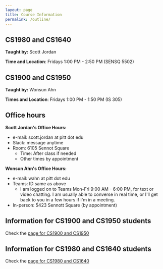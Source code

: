 ```yaml
---
layout: page
title: Course Information
permalink: /outline/
---
```



## CS1980 and CS1640

**Taught by:** Scott Jordan

**Time and Location**: Fridays 1:00 PM - 2:50 PM (SENSQ 5502)


## CS1900 and CS1950

**Taught by:** Wonsun Ahn

**Times and Location**: Fridays 1:00 PM - 1:50 PM (IS 305)

## Office hours

**Scott Jordan's Office Hours:**
  * e-mail: scott.jordan at pitt dot edu
  * Slack: message anytime 
  * Room: 6105 Sennot Square
    - Time: After class if needed
    - Other times by appointment

**Wonsun Ahn's Office Hours:**

  * e-mail: wahn at pitt dot edu
  * Teams: ID same as above
    - I am logged on to Teams Mon-Fri 9:00 AM - 6:00 PM, for text or video chatting. I am usually able to converse in real time, or I'll get back to you in a few hours if I'm in a meeting.
  * In-person: 5423 Sennott Square (by appointment)

## Information for CS1900 and CS1950 students

Check the [page for CS1900 and CS1950]({{site.baseurl}}/CS1900_1950)

## Information for CS1980 and CS1640 students

Check the [page for CS1980 and CS1640]({{site.baseurl}}/CS1980_1640)
